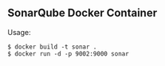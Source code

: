 ## SonarQube Docker Container

Usage:
```
$ docker build -t sonar .
$ docker run -d -p 9002:9000 sonar
```
